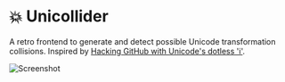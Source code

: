 # 💥 Unicollider
A retro frontend to generate and detect possible Unicode transformation collisions. Inspired by [Hacking GitHub with Unicode's dotless 'i'](https://eng.getwisdom.io/hacking-github-with-unicode-dotless-i/).

![Screenshot](https://github.com/spaceraccoon/unicollider/raw/master/screenshot.png)